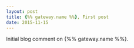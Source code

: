 ```yaml
---
layout: post
title: {%% gateway.name %%}, First post
date: 2015-11-15
---
```


Initial blog comment on {%% gateway.name %%}.
